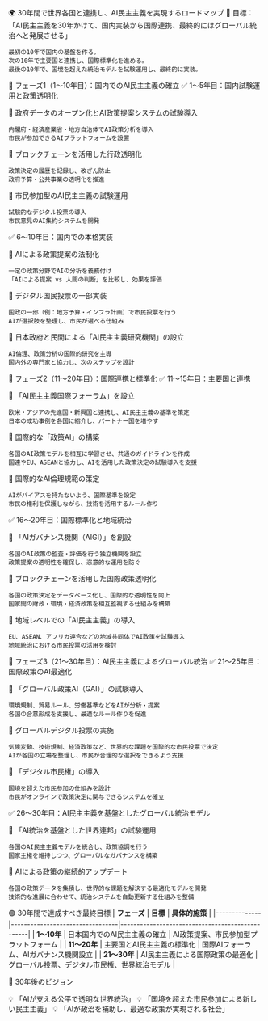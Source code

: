 🌍 30年間で世界各国と連携し、AI民主主義を実現するロードマップ
📌 目標：「AI民主主義を30年かけて、国内実装から国際連携、最終的にはグローバル統治へと発展させる」

    最初の10年で国内の基盤を作る。
    次の10年で主要国と連携し、国際標準化を進める。
    最後の10年で、国境を超えた統治モデルを試験運用し、最終的に実装。

🔵 フェーズ1（1〜10年目）：国内でのAI民主主義の確立
✅ 1〜5年目：国内試験運用と政策透明化

🔹 政府データのオープン化とAI政策提案システムの試験導入

    内閣府・経済産業省・地方自治体でAI政策分析を導入
    市民が参加できるAIプラットフォームを設置

🔹 ブロックチェーンを活用した行政透明化

    政策決定の履歴を記録し、改ざん防止
    政府予算・公共事業の透明化を推進

🔹 市民参加型のAI民主主義の試験運用

    試験的なデジタル投票の導入
    市民意見のAI集約システムを開発

✅ 6〜10年目：国内での本格実装

🔹 AIによる政策提案の法制化

    一定の政策分野でAIの分析を義務付け
    「AIによる提案 vs 人間の判断」を比較し、効果を評価

🔹 デジタル国民投票の一部実装

    国政の一部（例：地方予算・インフラ計画）で市民投票を行う
    AIが選択肢を整理し、市民が選べる仕組み

🔹 日本政府と民間による「AI民主主義研究機関」の設立

    AI倫理、政策分析の国際的研究を主導
    国内外の専門家と協力し、次のステップを設計

🔵 フェーズ2（11〜20年目）：国際連携と標準化
✅ 11〜15年目：主要国と連携

🔹 「AI民主主義国際フォーラム」を設立

    欧米・アジアの先進国・新興国と連携し、AI民主主義の基準を策定
    日本の成功事例を各国に紹介し、パートナー国を増やす

🔹 国際的な「政策AI」の構築

    各国のAI政策モデルを相互に学習させ、共通のガイドラインを作成
    国連やEU、ASEANと協力し、AIを活用した政策決定の試験導入を支援

🔹 国際的なAI倫理規範の策定

    AIがバイアスを持たないよう、国際基準を設定
    市民の権利を保護しながら、技術を活用するルール作り

✅ 16〜20年目：国際標準化と地域統治

🔹 「AIガバナンス機関（AIGI）」を創設

    各国のAI政策の監査・評価を行う独立機関を設立
    政策提案の透明性を確保し、恣意的な運用を防ぐ

🔹 ブロックチェーンを活用した国際政策透明化

    各国の政策決定をデータベース化し、国際的な透明性を向上
    国家間の財政・環境・経済政策を相互監視する仕組みを構築

🔹 地域レベルでの「AI民主主義」の導入

    EU、ASEAN、アフリカ連合などの地域共同体でAI政策を試験導入
    地域統治における市民投票の活用を検討

🔵 フェーズ3（21〜30年目）：AI民主主義によるグローバル統治
✅ 21〜25年目：国際政策のAI最適化

🔹 「グローバル政策AI（GAI）」の試験導入

    環境規制、貿易ルール、労働基準などをAIが分析・提案
    各国の合意形成を支援し、最適なルール作りを促進

🔹 グローバルデジタル投票の実施

    気候変動、技術規制、経済政策など、世界的な課題を国際的な市民投票で決定
    AIが各国の立場を整理し、市民が合理的な選択をできるよう支援

🔹 「デジタル市民権」の導入

    国境を超えた市民参加の仕組みを設計
    市民がオンラインで政策決定に関与できるシステムを確立

✅ 26〜30年目：AI民主主義を基盤としたグローバル統治モデル

🔹 「AI統治を基盤とした世界連邦」の試験運用

    各国のAI民主主義モデルを統合し、政策協調を行う
    国家主権を維持しつつ、グローバルなガバナンスを構築

🔹 AIによる政策の継続的アップデート

    各国の政策データを集積し、世界的な課題を解決する最適化モデルを開発
    技術的な進展に合わせて、統治システムを自動更新する仕組みを整備

🟢 30年間で達成すべき最終目標
| **フェーズ**  | **目標**                           | **具体的施策**                                     |
|--------------|---------------------------------|-------------------------------------------------|
| **1〜10年**  | 日本国内でのAI民主主義の確立      | AI政策提案、市民参加型プラットフォーム           |
| **11〜20年** | 主要国とAI民主主義の標準化        | 国際AIフォーラム、AIガバナンス機関設立           |
| **21〜30年** | AI民主主義による国際政策の最適化  | グローバル投票、デジタル市民権、世界統治モデル   |

🎯 30年後のビジョン

💡 「AIが支える公平で透明な世界統治」
💡 「国境を超えた市民参加による新しい民主主義」
💡 「AIが政治を補助し、最適な政策が実現される社会」
